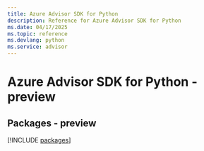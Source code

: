 ```yaml
---
title: Azure Advisor SDK for Python
description: Reference for Azure Advisor SDK for Python
ms.date: 04/17/2025
ms.topic: reference
ms.devlang: python
ms.service: advisor
---
```

# Azure Advisor SDK for Python - preview
## Packages - preview
[!INCLUDE [packages](advisor-index.md)]